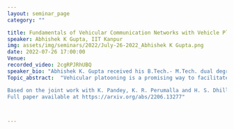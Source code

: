 ```yaml
---
layout: seminar_page
category: ""

title: Fundamentals of Vehicular Communication Networks with Vehicle Platoons
speaker: Abhishek K Gupta, IIT Kanpur
img: assets/img/seminars/2022/July-26-2022_Abhishek K Gupta.png
date: 2022-07-26 17:00:00 
Venue:
recorded_video: 2cgRPJRhUBQ 
speaker_bio: "Abhishek K. Gupta received his B.Tech.- M.Tech. dual degree in Electrical Engineering from IIT Kanpur in 2010 and PhD degree in the Department of Electrical and Computer Engineering at the University of Texas at Austin in 2016. He is currently working as an assistant professor in the department of Electrical Engineering at Indian Institute of Technology Kanpur. He was recipient of the young faculty fellowship (2022) by IIT Kanpur and GE-FS Leadership award (2009) by General Electric (GE) Foundation and Institute of International Education. He is author of the books An introduction to stochastic geometry (Morgan-Claypool, 2022), Numerical Methods using MATLAB (Apress, 2014) and MATLAB by Examples (Finch, 2010). Previously he was working as Sr. Standards Engineer at Samsung Research America in Dallas, TX. In the past, he has worked in Applied Microelectronics Circuit Corporation (Pune), Futurewei Technologies (NJ) and Nokia Networks (IL)."    
Topic_abstract:  "Vehicular platooning is a promising way to facilitate efficient movement of vehicles with a shared route. Despite its relevance, the interplay of platooning and the communication performance in the resulting vehicular network (VN) is largely unexplored. In this talk, I will present a comprehensive approach to statistical modeling and system-level analysis of VNs with platooned traffic. Modeling the network of roads using the by-now well-accepted Poisson line process (PLP), we place vehicles on each road according to an independent Matern cluster process (MCP) that jointly captures randomness in the locations of platoons on the roads and vehicles within each platoon. The resulting triply-stochastic point process is a PLP-driven-Cox process, which we term the PLP-MCP. I will present this new point process’s distribution and derive several fundamental properties essential for the resulting VN’s analysis. Assuming that the cellular base-stations (BSs) are distributed as a Poisson point process (PPP), we derive the distribution of the loads served by the typical BS and the BS associated with the typical user. In deriving the latter, I will also present a new approach to deriving the length distribution of a tagged chord in a Poisson Voronoi tessellation. Using the derived results, we present the rate coverage of the typical user while considering partial loading of the BSs. We also provide a comparative analysis of VNs with and without platooning of traffic. 

Based on the joint work with K. Pandey, K. R. Perumalla and H. S. Dhillon.
Full paper available at https://arxiv.org/abs/2206.13277"



---
```


